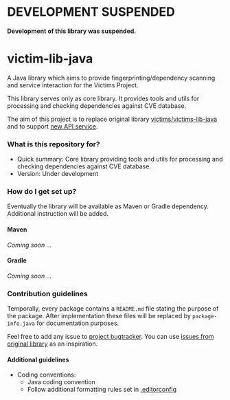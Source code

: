 # DEVELOPMENT SUSPENDED

**Development of this library was suspended.**

# victim-lib-java

A Java library which aims to provide fingerprinting/dependency scanning and service interaction for the Victims Project.

This library serves only as core library.
It provides tools and utils for processing and checking dependencies against CVE database.
 
The aim of this project is to replace original library [victims/victims-lib-java](https://github.com/victims/victims-lib-java)
and to support [new API service](https://github.com/ashcrow/victims-api/blob/master/ProposedAPI.md).


### What is this repository for? ###

* Quick summary: Core library providing tools and utils for processing and checking dependencies against CVE database.
* Version: Under development


### How do I get set up? ###

Eventually the library will be available as Maven or Gradle dependency.
Additional instruction will be added.

#### Maven

_Coming soon ..._

#### Gradle

_Coming soon ..._


### Contribution guidelines ###

Temporally, every package contains a `README.md` file stating the purpose of the package.
After implementation these files will be replaced by `package-info.java` for documentation purposes.

Feel free to add any issue to [project bugtracker](https://github.com/wolferCZ/victims-lib-java/issues).
You can use [issues from original library](https://github.com/victims/victims-lib-java/issues) as an inspiration.



#### Additional guidelines

* Coding conventions: 
    * Java coding convention 
    * Follow additional formatting rules set in [.editorconfig](.editorconfig)
<!--
    * Writing tests
    * Code review
-->
 

